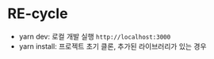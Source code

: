# RE-cycle

- yarn dev: 로컬 개발 실행 `http://localhost:3000`
- yarn install: 프로젝트 초기 클론, 추가된 라이브러리가 있는 경우
